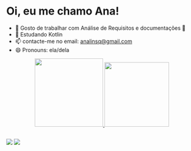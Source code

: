 <h1> Oi, eu me chamo Ana! </h1>

- 🔭 Gosto de trabalhar com Análise de Requisitos e documentações 🥰
- 🌱 Estudando Kotlin
- 📫 contacte-me no email: analinsq@gmail.com
- 😄 Pronouns: ela/dela

<div align="center">
  <a href="https://github.com/analinsq">
  <img height="180em" src="https://github-readme-stats.vercel.app/api?username=analinsq&show_icons=true&theme=dracula&include_all_commits=true&count_private=true"/>
  <img height="170em" src="https://github-readme-stats.vercel.app/api/top-langs/?username=analinsq&layout=compact&langs_count=7&theme=dracula"/>
</div>
  
 ##
  
  <div> 
  <a href = "mailto:analinsq@gmail.com"><img src="https://img.shields.io/badge/-Gmail-%23333?style=for-the-badge&logo=gmail&logoColor=white" target="_blank"></a>
  <a href="https://www.linkedin.com/in/beatriz-linhares/" target="_blank"><img src="https://img.shields.io/badge/-LinkedIn-%230077B5?style=for-the-badge&logo=linkedin&logoColor=white" target="_blank"></a> 
 
</div>
 

